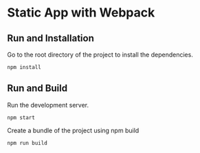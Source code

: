# Static App with Webpack

## Run and Installation
Go to the root directory of the project to install the dependencies.

`
npm install
`

## Run and Build

Run the development server.

`
npm start
`

Create a bundle of the project using npm build

`
npm run build
`